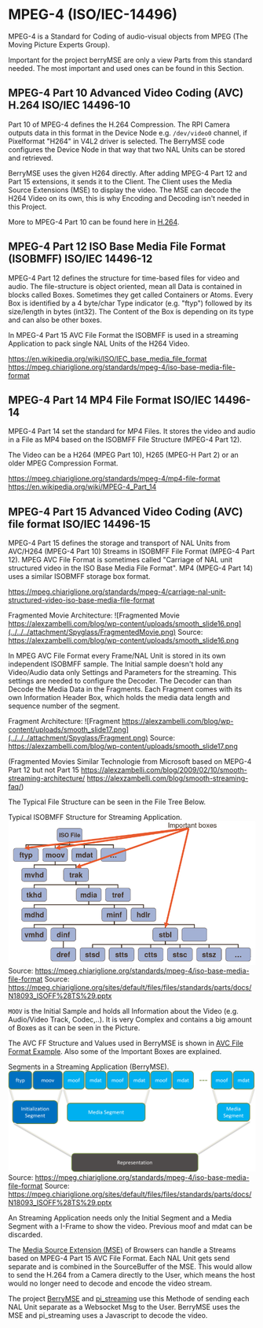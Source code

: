 # MPEG-4 (ISO/IEC-14496)

MPEG-4 is a Standard for Coding of audio-visual objects from MPEG (The Moving Picture Experts Group).

Important for the project berryMSE are only a view Parts from this standard needed. The most important and used ones can be found in this Section.


## MPEG-4 Part 10 Advanced Video Coding (AVC) H.264 ISO/IEC 14496-10

Part 10 of MPEG-4 defines the H.264 Compression. The RPI Camera outputs data in this format in the Device Node e.g. ``/dev/video0`` channel, if Pixelformat "H264" in V4L2 driver is selected. The BerryMSE code configures the Device Node in that way that two NAL Units can be stored and retrieved.

BerryMSE uses the given H264 directly. After adding MPEG-4 Part 12 and Part 15 extensions, it sends it to the Client. The Client uses the Media Source Extensions (MSE) to display the video. The MSE can decode the H264 Video on its own, this is why Encoding and Decoding isn't needed in this Project.

More to MPEG-4 Part 10 can be found here in [H.264](h264.md).


## MPEG-4 Part 12 ISO Base Media File Format (ISOBMFF) ISO/IEC 14496-12

MPEG-4 Part 12 defines the structure for time-based files for video and audio.
The file-structure is object oriented, mean all Data is contained in blocks called Boxes. Sometimes they get called Containers or Atoms. Every Box is identified by a 4 byte/char Type indicator (e.g. "ftyp") followed by its size/length in bytes (int32). The Content of the Box is depending on its type and can also be other boxes.

In MPEG-4 Part 15 AVC File Format the ISOBMFF is used in a streaming Application to pack single NAL Units of the H264 Video.

https://en.wikipedia.org/wiki/ISO/IEC_base_media_file_format
https://mpeg.chiariglione.org/standards/mpeg-4/iso-base-media-file-format

## MPEG-4 Part 14 MP4 File Format ISO/IEC 14496-14

MPEG-4 Part 14 set the standard for MP4 Files. It stores the video and audio in a File as MP4 based on the ISOBMFF File Structure (MPEG-4 Part 12).

The Video can be a H264 (MPEG Part 10), H265 (MPEG-H Part 2) or an older MPEG Compression Format.

https://mpeg.chiariglione.org/standards/mpeg-4/mp4-file-format
https://en.wikipedia.org/wiki/MPEG-4_Part_14

## MPEG-4 Part 15 Advanced Video Coding (AVC) file format ISO/IEC 14496-15

MPEG-4 Part 15 defines the storage and transport of NAL Units from AVC/H264 (MPEG-4 Part 10) Streams in ISOBMFF File Format (MPEG-4 Part 12). MPEG AVC File Format is sometimes called "Carriage of NAL unit structured video in the ISO Base Media File Format". MP4 (MPEG-4 Part 14) uses a similar ISOBMFF storage box format.

https://mpeg.chiariglione.org/standards/mpeg-4/carriage-nal-unit-structured-video-iso-base-media-file-format

 Fragmented Movie Architecture:
![Fragmented Movie https://alexzambelli.com/blog/wp-content/uploads/smooth_slide16.png](../../../attachment/Spyglass/FragmentedMovie.png)
Source: https://alexzambelli.com/blog/wp-content/uploads/smooth_slide16.png

In MPEG AVC File Format every Frame/NAL Unit is stored in its own independent ISOBMFF sample. The Initial sample doesn't hold any Video/Audio data only Settings and Parameters for the streaming. This settings are needed to configure the Decoder.
The Decoder can than Decode the Media Data in the Fragments. Each Fragment comes with its own Information Header Box, which holds the media data length and sequence number of the segment.

Fragment Architecture:
![Fragment https://alexzambelli.com/blog/wp-content/uploads/smooth_slide17.png](../../../attachment/Spyglass/Fragment.png)
Source: https://alexzambelli.com/blog/wp-content/uploads/smooth_slide17.png

(Fragmented Movies Similar Technologie from Microsoft based on MEPG-4 Part 12 but not Part 15
https://alexzambelli.com/blog/2009/02/10/smooth-streaming-architecture/
https://alexzambelli.com/blog/smooth-streaming-faq/)

The Typical File Structure can be seen in the File Tree Below.

Typical ISOBMFF Structure for Streaming Application.
![ISOBMFF Structure](../../../attachment/Spyglass/TypicalISOBMFFStructure.png)
Source: https://mpeg.chiariglione.org/standards/mpeg-4/iso-base-media-file-format
Source: https://mpeg.chiariglione.org/sites/default/files/files/standards/parts/docs/N18093_ISOFF%28TS%29.pptx

`MOOV` is the Initial Sample and holds all Information about the Video (e.g. Audio/Video Track, Codec,..). It is very Complex and contains a big amount of Boxes as it can be seen in the Picture.

The AVC FF Structure and Values used in BerryMSE is shown in [AVC File Format Example](avcff.md). Also some of the Important Boxes are explained.

Segments in a Streaming Application (BerryMSE).
![Media Segment](../../../attachment/Spyglass/MediaSegments.png)
Source: https://mpeg.chiariglione.org/standards/mpeg-4/iso-base-media-file-format
Source: https://mpeg.chiariglione.org/sites/default/files/files/standards/parts/docs/N18093_ISOFF%28TS%29.pptx

An Streaming Application needs only the Initial Segment and a Media Segment with a I-Frame to show the video. Previous moof and mdat can be discarded.

The [Media Source Extension (MSE)](mse.md) of Browsers can handle a Streams based on MPEG-4 Part 15 AVC File Format. Each NAL Unit gets send separate and is combined in the SourceBuffer of the MSE. This would allow to send the H.264 from a Camera directly to the User, which means the host would no longer need to decode and encode the video stream.

The project [BerryMSE](https://github.com/thinkski/berrymse) and [pi_streaming](https://www.codeinsideout.com/blog/pi/stream-picamera-h264/) use this Methode of sending each NAL Unit separate as a Websocket Msg to the User. BerryMSE uses the MSE and pi_streaming uses a Javascript to decode the video.
